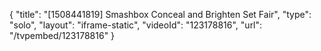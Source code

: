 {
    "title": "[1508441819] Smashbox Conceal and Brighten Set  Fair",
    "type": "solo",
    "layout": "iframe-static",
    "videoId": "123178816",
    "url": "\/tvpembed\/123178816"
}
